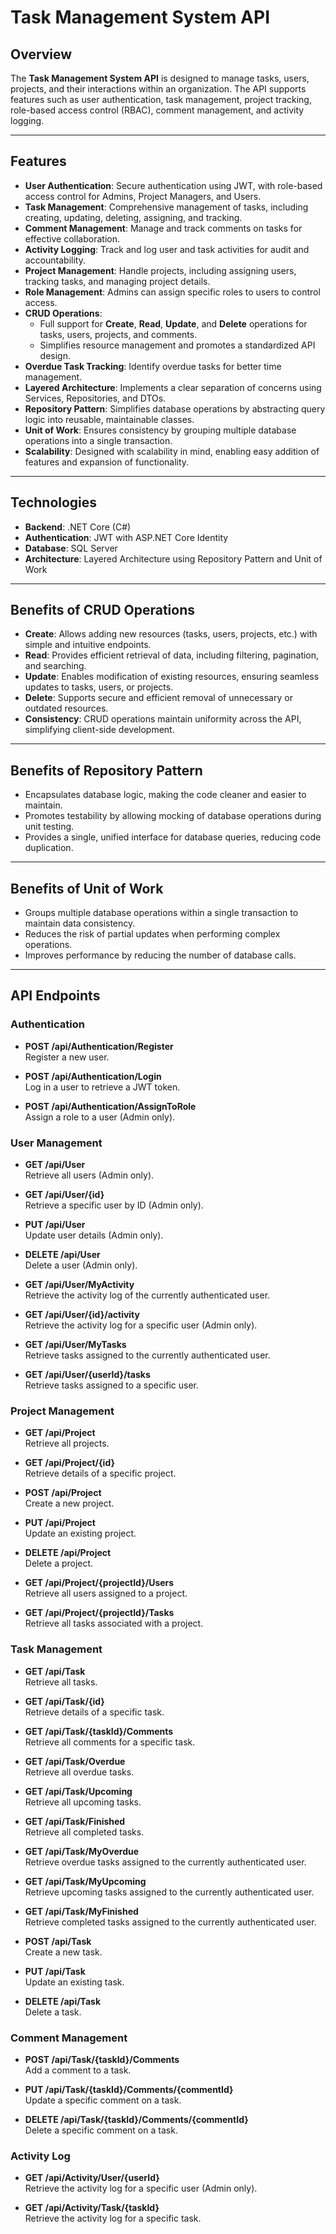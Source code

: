 # Task Management System API  

## Overview  

The **Task Management System API** is designed to manage tasks, users, projects, and their interactions within an organization. The API supports features such as user authentication, task management, project tracking, role-based access control (RBAC), comment management, and activity logging.  

---

## Features  

- **User Authentication**: Secure authentication using JWT, with role-based access control for Admins, Project Managers, and Users.  
- **Task Management**: Comprehensive management of tasks, including creating, updating, deleting, assigning, and tracking.  
- **Comment Management**: Manage and track comments on tasks for effective collaboration.  
- **Activity Logging**: Track and log user and task activities for audit and accountability.  
- **Project Management**: Handle projects, including assigning users, tracking tasks, and managing project details.  
- **Role Management**: Admins can assign specific roles to users to control access.  
- **CRUD Operations**:  
  - Full support for **Create**, **Read**, **Update**, and **Delete** operations for tasks, users, projects, and comments.  
  - Simplifies resource management and promotes a standardized API design.  
- **Overdue Task Tracking**: Identify overdue tasks for better time management.  
- **Layered Architecture**: Implements a clear separation of concerns using Services, Repositories, and DTOs.  
- **Repository Pattern**: Simplifies database operations by abstracting query logic into reusable, maintainable classes.  
- **Unit of Work**: Ensures consistency by grouping multiple database operations into a single transaction.  
- **Scalability**: Designed with scalability in mind, enabling easy addition of features and expansion of functionality.  

---

## Technologies  

- **Backend**: .NET Core (C#)  
- **Authentication**: JWT with ASP.NET Core Identity  
- **Database**: SQL Server  
- **Architecture**: Layered Architecture using Repository Pattern and Unit of Work  

---

## Benefits of CRUD Operations  

- **Create**: Allows adding new resources (tasks, users, projects, etc.) with simple and intuitive endpoints.  
- **Read**: Provides efficient retrieval of data, including filtering, pagination, and searching.  
- **Update**: Enables modification of existing resources, ensuring seamless updates to tasks, users, or projects.  
- **Delete**: Supports secure and efficient removal of unnecessary or outdated resources.  
- **Consistency**: CRUD operations maintain uniformity across the API, simplifying client-side development.  

---

## Benefits of Repository Pattern  

- Encapsulates database logic, making the code cleaner and easier to maintain.  
- Promotes testability by allowing mocking of database operations during unit testing.  
- Provides a single, unified interface for database queries, reducing code duplication.  

---

## Benefits of Unit of Work  

- Groups multiple database operations within a single transaction to maintain data consistency.  
- Reduces the risk of partial updates when performing complex operations.  
- Improves performance by reducing the number of database calls.  

---

## API Endpoints  

### Authentication  

- **POST /api/Authentication/Register**  
  Register a new user.  

- **POST /api/Authentication/Login**  
  Log in a user to retrieve a JWT token.  

- **POST /api/Authentication/AssignToRole**  
  Assign a role to a user (Admin only).  

### User Management  

- **GET /api/User**  
  Retrieve all users (Admin only).  

- **GET /api/User/{id}**  
  Retrieve a specific user by ID (Admin only).  

- **PUT /api/User**  
  Update user details (Admin only).  

- **DELETE /api/User**  
  Delete a user (Admin only).  

- **GET /api/User/MyActivity**  
  Retrieve the activity log of the currently authenticated user.  

- **GET /api/User/{id}/activity**  
  Retrieve the activity log for a specific user (Admin only).  

- **GET /api/User/MyTasks**  
  Retrieve tasks assigned to the currently authenticated user.  

- **GET /api/User/{userId}/tasks**  
  Retrieve tasks assigned to a specific user.  

### Project Management  

- **GET /api/Project**  
  Retrieve all projects.  

- **GET /api/Project/{id}**  
  Retrieve details of a specific project.  

- **POST /api/Project**  
  Create a new project.  

- **PUT /api/Project**  
  Update an existing project.  

- **DELETE /api/Project**  
  Delete a project.  

- **GET /api/Project/{projectId}/Users**  
  Retrieve all users assigned to a project.  

- **GET /api/Project/{projectId}/Tasks**  
  Retrieve all tasks associated with a project.  

### Task Management  

- **GET /api/Task**  
  Retrieve all tasks.  

- **GET /api/Task/{id}**  
  Retrieve details of a specific task.  

- **GET /api/Task/{taskId}/Comments**  
  Retrieve all comments for a specific task.  

- **GET /api/Task/Overdue**  
  Retrieve all overdue tasks.  

- **GET /api/Task/Upcoming**  
  Retrieve all upcoming tasks.  

- **GET /api/Task/Finished**  
  Retrieve all completed tasks.  

- **GET /api/Task/MyOverdue**  
  Retrieve overdue tasks assigned to the currently authenticated user.  

- **GET /api/Task/MyUpcoming**  
  Retrieve upcoming tasks assigned to the currently authenticated user.  

- **GET /api/Task/MyFinished**  
  Retrieve completed tasks assigned to the currently authenticated user.  

- **POST /api/Task**  
  Create a new task.  

- **PUT /api/Task**  
  Update an existing task.  

- **DELETE /api/Task**  
  Delete a task.  

### Comment Management  

- **POST /api/Task/{taskId}/Comments**  
  Add a comment to a task.  

- **PUT /api/Task/{taskId}/Comments/{commentId}**  
  Update a specific comment on a task.  

- **DELETE /api/Task/{taskId}/Comments/{commentId}**  
  Delete a specific comment on a task.  

### Activity Log  

- **GET /api/Activity/User/{userId}**  
  Retrieve the activity log for a specific user (Admin only).  

- **GET /api/Activity/Task/{taskId}**  
  Retrieve the activity log for a specific task.  
